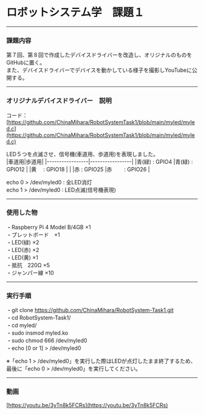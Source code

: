 # ロボットシステム学　課題１

---

### 課題内容

第７回、第８回で作成したデバイスドライバーを改造し、オリジナルのものをGitHubに置く。  
また、デバイスドライバーでデバイスを動かしている様子を撮影しYouTubeに公開する。

---

### オリジナルデバイスドライバー　説明

コード：[https://github.com/ChinaMihara/RobotSystemTask1/blob/main/myled/myled.c](https://github.com/ChinaMihara/RobotSystemTask1/blob/main/myled/myled.c)  
  
LED５つを点滅させ、信号機(車道用、歩道用)を表現しました。  
|車道用|歩道用|
|-----------------|-----------------|
|青(緑) : GPIO4  |青(緑) : GPIO12 |
|黄　   : GPIO18 |                |
|赤     : GPIO25 |赤　　 : GPIO26 |

echo 0 > /dev/myled0 : 全LED消灯  
echo 1 > /dev/myled0 : LED点滅(信号機表現)  

---

### 使用した物

・Raspberry Pi 4 Model B/4GB ×1  
・ブレットボード　×1  
・LED(緑) ×2  
・LED(赤) ×2  
・LED(黄) ×1  
・抵抗　220Ω ×5  
・ジャンパー線 ×10  

---
### 実行手順 
・git clone  https://github.com/ChinaMihara/RobotSystem-Task1.git  
・cd RobotSystem-Task1/  
・cd myled/  
・sudo insmod myled.ko  
・sudo chmod 666 /dev/myled0  
・echo [0 or 1] > /dev/myled0  
  
※「echo 1 > /dev/myled0」を実行した際はLEDが点灯したまま終了するため、最後に「echo 0 > /dev/myled0」を実行してください。

---
### 動画
[https://youtu.be/3yTn8k5FCRs](https://youtu.be/3yTn8k5FCRs)
